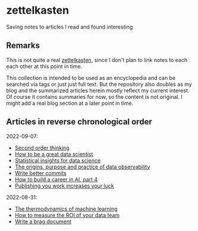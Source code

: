 # zettelkasten

Saving notes to articles I read and found interesting

## Remarks

This is not quite a real [zettelkasten](https://en.wikipedia.org/wiki/Zettelkasten), since I don't plan to link notes to each each other at this point in time.

This collection is intended to be used as an encyclopedia and can be searched via tags or just just full text.
But the repository also doubles as my blog and the summarized articles herein mostly reflect my current interest.
Of course it contains summaries for now, so the content is not original. I might add a real blog section at a later point in time.

## Articles in reverse chronological order

2022-09-07:

- [Second order thinking](./productivity/20220907_second_order_thinking.md)
- [How to be a great data scientist](./data_science/20220907_how_to_be_a_great_data_scientist.md)
- [Statistical insights for data science](./data_science/20220907_statistical_insights_for_data_science.md)
- [The origins, purpose and practice of data observability](./data_science/20220907_the_origins_purpose_and_practice_of_data_observability.md)
- [Write better commits](./coding_best_practices/20220907_write_better_commits.md)
- [How to build a career in AI, part 4](./career/20220907_how_to_build_a_career_in_ai_pt4.md)
- [Publishing you work increases your luck](./career/20220907_publishing_your_work_increases_luck.md)

2022-08-31:

- [The thermodynamics of machine learning](./machine_learning/20220831_the_thermodynamics_of_machine_learning.md)
- [How to measure the ROI of your data team](./data_science/20220831_how_to_measure_the_roi_of_your_data_team.md)
- [Write a brag document](./career/20220831_write_a_brag_document.md)
